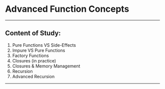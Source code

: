 # Advanced Function Concepts
---
## Content of Study:
1. Pure Functions VS Side-Effects
2. Impure VS Pure Functions
3. Factory Functions
4. Closures (in practice)
5. Closures & Memory Management
6. Recursion
7. Advanced Recursion
---

